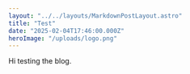```yaml
---
layout: "../../layouts/MarkdownPostLayout.astro"
title: "Test"
date: "2025-02-04T17:46:00.000Z"
heroImage: "/uploads/logo.png"
---
```

Hi testing the blog.
